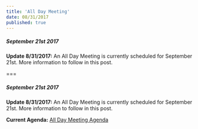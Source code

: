 ```yaml
---
title: 'All Day Meeting'
date: 08/31/2017
published: true
---
```



##### September 21st 2017

**Update 8/31/2017:**
An All Day Meeting is currently scheduled for September 21st.
More information to follow in this post.

===


##### September 21st 2017

**Update 8/31/2017:**
An All Day Meeting is currently scheduled for September 21st.
More information to follow in this post.

**Current Agenda:**
[All Day Meeting Agenda](https://cpphsstuco.club/resources)
